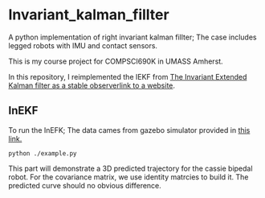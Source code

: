 # Invariant_kalman_fillter
A python implementation of right invariant kalman fillter; The case includes legged robots with IMU and contact sensors.


This is my course project for COMPSCI690K in UMASS Amherst. 

In this repository, I reimplemented the IEKF from [The Invariant Extended Kalman filter as a stable observerlink to a website][1].


## InEKF
To run the InEFK; The data cames from gazebo simulator provided in [this link. ]()
```
python ./example.py
```
This part will demonstrate a 3D predicted trajectory for the cassie bipedal robot.
For the covariance matrix, we use identity matrcies to build it. The predicted curve should no obvious difference.


[1]: https://arxiv.org/pdf/1410.1465.pdf "Example Website"